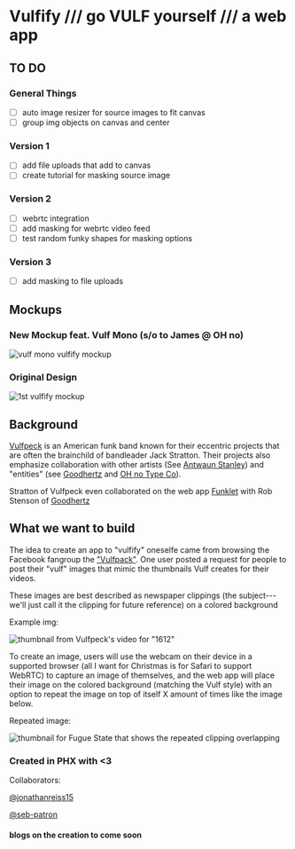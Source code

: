 # Vulfify /// go VULF yourself /// a web app

## TO DO

### General Things
- [ ] auto image resizer for source images to fit canvas
- [ ] group img objects on canvas and center

### Version 1
- [ ] add file uploads that add to canvas
- [ ] create tutorial for masking source image

### Version 2
- [ ] webrtc integration
- [ ] add masking for webrtc video feed
- [ ] test random funky shapes for masking options

### Version 3
- [ ] add masking to file uploads

## Mockups
### New Mockup feat. Vulf Mono (s/o to James @ OH no)
![vulf mono vulfify mockup](https://github.com/JonathanReiss15/Vulfify/blob/master/DOCS/img/vulfmonomockup.png?raw=true)

### Original Design
![1st vulfify mockup](https://github.com/JonathanReiss15/Vulfify/blob/master/DOCS/img/vulfifymockup1.png?raw=true)

## Background
[Vulfpeck](http://vulfpeck.com) is an American funk band known for their eccentric projects that are often the brainchild of bandleader Jack Stratton.  Their projects also emphasize collaboration with other artists (See [Antwaun Stanley](https://www.youtube.com/watch?v=TiiWR6436Eg)) and "entities" (see [Goodhertz](https://goodhertz.co/vulf-comp) and [OH no Type Co](https://medium.com/@ohno/the-process-of-vulf-mono-e29b3971a014#.9vmpcsby1)).  

Stratton of Vulfpeck even collaborated on the web app [Funklet](http://funklet.com) with Rob Stenson of [Goodhertz](https://goodhertz.co)

## What we want to build
The idea to create an app to "vulfify" oneselfe came from browsing the Facebook fangroup the ["Vulfpack"](https://www.facebook.com/groups/1668975940044050/).  One user posted a request for people to post their "vulf" images that mimic the thumbnails Vulf creates for their videos.

These images are best described as newspaper clippings (the subject---we'll just call it the clipping for future reference) on a colored background

Example img:

![thumbnail from Vulfpeck's video for "1612"](https://raw.githubusercontent.com/JonathanReiss15/Vulfify/master/DOCS/img/1612.jpg)

To create an image, users will use the webcam on their device in a supported browser (all I want for Christmas is for Safari to support WebRTC) to capture an image of themselves, and the web app will place their image on the colored background (matching the Vulf style) with an option to repeat the image on top of itself X amount of times like the image below.

Repeated image:

![thumbnail for Fugue State that shows the repeated clipping overlapping](https://github.com/JonathanReiss15/Vulfify/blob/master/DOCS/img/repeatedexample.jpg?raw=true)

### Created in PHX with <3
Collaborators:

[@jonathanreiss15](http://www.jonnyreiss.com)

[@seb-patron](https://github.com/seb-patron)

#### blogs on the creation to come soon
